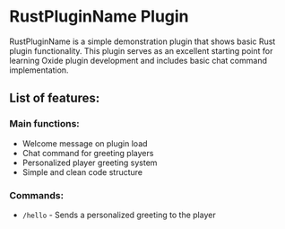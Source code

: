 # RustPluginName Plugin

RustPluginName is a simple demonstration plugin that shows basic Rust plugin functionality.
This plugin serves as an excellent starting point for learning Oxide plugin development and includes basic chat command implementation.

## List of features:

### Main functions:
- Welcome message on plugin load
- Chat command for greeting players
- Personalized player greeting system
- Simple and clean code structure

### Commands:
- `/hello` - Sends a personalized greeting to the player
